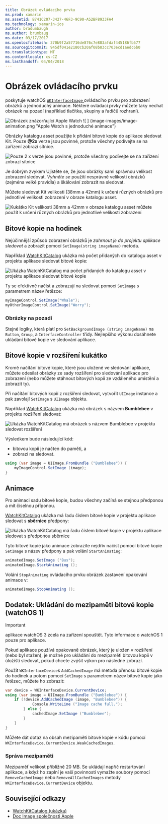```yaml
---
title: Obrázek ovládacího prvku
ms.prod: xamarin
ms.assetid: B741C207-3427-46F3-9C90-A52BF8933FA4
ms.technology: xamarin-ios
author: bradumbaugh
ms.author: brumbaug
ms.date: 03/17/2017
ms.openlocfilehash: 370b9f2a57716de876c7e883afdaf445186fb577
ms.sourcegitcommit: 945df041e2180cb20af08b83cc703ecd1aedc6b0
ms.translationtype: MT
ms.contentlocale: cs-CZ
ms.lasthandoff: 04/04/2018
---
```

# <a name="image-control"></a>Obrázek ovládacího prvku

poskytuje watchOS [ `WKInterfaceImage` ](https://developer.xamarin.com/api/type/WatchKit.WKInterfaceImage/) ovládacího prvku pro zobrazení obrázků a jednoduchý animace. Některé ovládací prvky můžete taky nechat obrázek na pozadí (například tlačítka, skupiny a řadičů rozhraní).

![](image-images/image-walkway.png "Obrázek znázorňující Apple Watch") ![ ] (image-images/image-animation.png "Apple Watch s jednoduché animace")
<!-- watch image courtesy of http://infinitapps.com/bezel/ -->

Obrázky katalogu asset použijte k přidání bitové kopie do aplikace sledovat Kit.
Pouze **@2x** verze jsou povinné, protože všechny podívejte se na zařízení zobrazí sítnice.

![](image-images/asset-universal-sml.png "Pouze 2 x verze jsou povinné, protože všechny podívejte se na zařízení zobrazí sítnice")

Je dobrým zvykem Ujistěte se, že jsou obrázky sami správnou velikost zobrazení sledovat. *Vyhněte se* použití nesprávně velikosti obrázků (zejména velké pravidla) a škálování zobrazit na sledovat.

Můžete sledovat Kit velikosti (38mm a 42mm) k určení různých obrázků pro jednotlivé velikosti zobrazení v obraze katalogu asset.

![](image-images/asset-watch-sml.png "Kukátko Kit velikosti 38mm a 42mm v obraze katalogu asset můžete použít k určení různých obrázků pro jednotlivé velikosti zobrazení")


## <a name="images-on-the-watch"></a>Bitové kopie na hodinek

Nejúčinnější způsob zobrazení obrázků je *zahrnout je do projektu aplikace sledovat* a zobrazit pomocí `SetImage(string imageName)` metoda.

Například [WatchKitCatalog](https://developer.xamarin.com/samples/WatchKitCatalog/) ukázka má počet přidaných do katalogu asset v projektu aplikace sledovat bitové kopie:

![](image-images/asset-whale-sml.png "Ukázka WatchKitCatalog má počet přidaných do katalogu asset v projektu aplikace sledovat bitové kopie")

Ty se efektivně načíst a zobrazují na sledovat pomocí `SetImage` s parametrem název řetězce:

```csharp
myImageControl.SetImage("Whale");
myOtherImageControl.SetImage("Worry");
```

### <a name="background-images"></a>Obrázky na pozadí

Stejné logiky, která platí pro `SetBackgroundImage (string imageName)` na `Button`, `Group`, a `InterfaceController` třídy. Nejlepšího výkonu dosáhnete ukládání bitové kopie ve sledování aplikace.


## <a name="images-in-the-watch-extension"></a>Bitové kopie v rozšíření kukátko

Kromě načítání bitové kopie, které jsou uložené ve sledování aplikace, můžete odesílat obrázky ze sady rozšíření pro sledování aplikace pro zobrazení (nebo můžete stáhnout bitových kopií ze vzdáleného umístění a zobrazit ty).

Při načítání bitových kopií z rozšíření sledovat, vytvořit `UIImage` instance a pak zavolají `SetImage` s `UIImage` objektu.

Například [WatchKitCatalog](https://developer.xamarin.com/samples/monotouch/watchOS/WatchKitCatalog/) ukázka má obrázek s názvem **Bumblebee** v projektu rozšíření sledovat:

![](image-images/asset-bumblebee-sml.png "Ukázka WatchKitCatalog má obrázek s názvem Bumblebee v projektu sledovat rozšíření")

Výsledkem bude následující kód:

- bitovou kopii je načten do paměti, a
- zobrazí na sledovat.

```csharp
using (var image = UIImage.FromBundle ("Bumblebee")) {
    myImageControl.SetImage (image);
}
```


## <a name="animations"></a>Animace

Pro animaci sadu bitové kopie, budou všechny začíná se stejnou předponou a mít číselnou příponou.

[WatchKitCatalog](https://developer.xamarin.com/samples/monotouch/watchOS/WatchKitCatalog/) ukázka má řadu číslem bitové kopie v projektu aplikace sledovat s **sběrnice** předpony:

![](image-images/asset-bus-animation-sml.png "Ukázka WatchKitCatalog má řadu číslem bitové kopie v projektu aplikace sledovat s předponou sběrnice")

Tyto bitové kopie jako animace zobrazíte nejdřív načíst pomocí bitové kopie `SetImage` s název předpony a pak volání `StartAnimating`:

```csharp
animatedImage.SetImage ("Bus");
animatedImage.StartAnimating ();
```

Volání `StopAnimating` ovládacího prvku obrázek zastavení opakování animace v:

```csharp
animatedImage.StopAnimating ();
```


<a name="cache" />

## <a name="appendix-caching-images-watchos-1"></a>Dodatek: Ukládání do mezipaměti bitové kopie (watchOS 1)

> [!IMPORTANT]
> aplikace watchOS 3 zcela na zařízení spouštět. Tyto informace o watchOS 1 pouze pro aplikace.

Pokud aplikace používá opakovaně obrázek, který je uložen v rozšíření (nebo byl stažen), je možné pro ukládání do mezipaměti bitovou kopii v úložišti sledovat, pokud chcete zvýšit výkon pro následné zobrazí.

Použít `WKInterfaceDevice`s `AddCachedImage` má metoda přenosu bitové kopie do hodinek a potom pomocí `SetImage` s parametrem název bitové kopie jako řetězec, můžete ho zobrazit:

```csharp
var device = WKInterfaceDevice.CurrentDevice;
using (var image = UIImage.FromBundle ("Bumblebee")) {
    if (!device.AddCachedImage (image, "Bumblebee")) {
            Console.WriteLine ("Image cache full.");
        } else {
            cachedImage.SetImage ("Bumblebee");
        }
    }
}
```

Můžete dát dotaz na obsah mezipaměti bitové kopie v kódu pomocí `WKInterfaceDevice.CurrentDevice.WeakCachedImages`.


### <a name="managing-the-cache"></a>Správa mezipaměti

Mezipaměť velikost přibližně 20 MB. Se ukládají napříč restartování aplikace, a když ho zaplní je vaší povinností vymažte soubory pomocí `RemoveCachedImage` nebo `RemoveAllCachedImages` metody `WKInterfaceDevice.CurrentDevice` objektu.



## <a name="related-links"></a>Související odkazy

- [WatchKitCatalog (ukázka)](https://developer.xamarin.com/samples/monotouch/watchOS/WatchKitCatalog/)
- [Doc Image společnosti Apple](https://developer.apple.com/library/prerelease/ios/documentation/General/Conceptual/WatchKitProgrammingGuide/Images.html)
